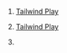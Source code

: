1) [Tailwind Play](https://play.tailwindcss.com/iqB0M4qJCF?layout=preview)

2) [Tailwind Play](https://play.tailwindcss.com/xxnyhTCZv1?layout=preview)
   
3) 